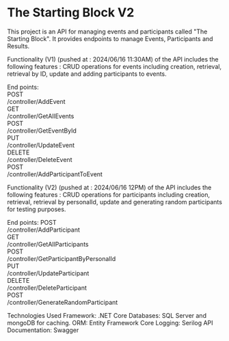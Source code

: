 # The Starting Block V2

This project is an API for managing events and participants called "The Starting Block". It provides endpoints to manage Events, Participants and Results.

Functionality (V1) (pushed at : 2024/06/16 11:30AM) of the API includes the following features : CRUD operations for events including creation, retrieval, retrieval by ID, update and adding participants to events.

End points:\
POST\
/controller/AddEvent\
GET\
/controller/GetAllEvents\
POST\
/controller/GetEventById\
PUT\
/controller/UpdateEvent\
DELETE\
/controller/DeleteEvent\
POST\
/controller/AddParticipantToEvent

Functionality (V2) (pushed at : 2024/06/16 12PM) of the API includes the following features : CRUD operations for participants including creation, retrieval, retrieval by personalId, update and generating random participants for testing purposes.

End points:
POST\
/controller/AddParticipant\
GET\
/controller/GetAllParticipants\
POST\
/controller/GetParticipantByPersonalId\
PUT\
/controller/UpdateParticipant\
DELETE\
/controller/DeleteParticipant\
POST\
/controller/GenerateRandomParticipant

Technologies Used
Framework: .NET Core
Databases: SQL Server and mongoDB for caching.
ORM: Entity Framework Core
Logging: Serilog
API Documentation: Swagger
